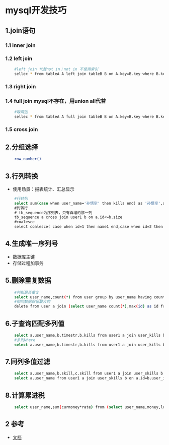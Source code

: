 # mysql开发技巧

## 1.join语句

### 1.1 inner join

### 1.2 left join

```bash
    #left join 代替not in；not in 不使用索引
    sellec * from tableA A left join tableB B on A.key=B.key where B.key is null
```

### 1.3 right join

### 1.4 full join mysql不存在，用union all代替

```bash
    #取两边
    sellec * from tableA A full join tableB B on A.key=B.key where B.key is null or A.key is null
```

### 1.5 cross join

<!-- delete xu,jun from `xu` join `jun` on `xu`.id=`jun`.xid where `xu`.id=1 -->

## 2.分组选择

```bash
    row_number()
```

## 3.行列转换

* 使用场景：报表统计、汇总显示

```bash
    #行转列
    select sum(case when user_name='孙悟空' then kills end) as '孙悟空',sum(case when user_name='猪八戒' then kills end) as '猪八戒'，sum(case when user_name='沙僧' then kills end) as '沙僧' from user1 a join user_kills b on a.id=b.user_id;
    #列转行
    # tb_sequence为序列表，只有自增的那一列
    tb_sequence a cross join user1 b on a.id<=b.size
    #coalesce
    select coalesce( case when id=1 then name1 end,case when id=2 then name2 end,case when id=3 then name3 end)
```

## 4.生成唯一序列号

* 数据库主键
* 存储过程加事务

## 5.删除重复数据

```bash
    #判断是否重复
    select user_name,count(*) from user group by user_name having count(*)>1
    #相同数据保留最大的
    delete from user a join (select user_name count(*),max(id) as id from user group by user_name having count(*)>1) b on a.user_name=b.user_name where a.id<b.id
```

## 6.子查询匹配多列值

```bash
    select a.user_name,b.timestr,b.kills from user1 a join user_kills b on a.id=b.user_id join (select user_id,max(kills) as cnt from user_kills group by user_id) c on b.user_id=c.user_id and b.kills=c.cnt;
    #多列where
    select a.user_name,b.timestr,b.kills from user1 a join user_kills b on a.id=b.user_id where (b.user_id,b.kills) in (select user_id,max(kills) as cnt from user_kills group by user_id);
```

## 7.同列多值过滤

```bash
    select a.user_name,b.skill,c.skill from user1 a join user_skills b on a.id=b.user_id and b.skill = '念经' join user_skills c on c.user_id=b.user_id and b.skill = '变化'
    select a.user_name from user1 a join user_skills b on a.id=b.user_id where b.skill in ('念经','变化','腾云','浮水') group by a.user_name having count(*)>=2 
```

## 8.计算累进税

```bash
    select user_name,sum(curmoney*rate) from (select user_name,money,low,high,least(money-low,high-low) as curmoney,rate from user a join taxRate b on a.money>b.low) a group by user_name
```

## 2 参考

* [文档](https://www.imooc.com/learn/1070)

